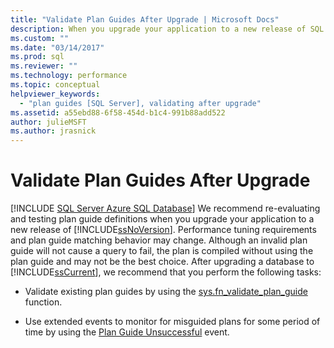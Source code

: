 ```yaml
---
title: "Validate Plan Guides After Upgrade | Microsoft Docs"
description: When you upgrade your application to a new release of SQL Server, we recommend that you re-evaluate and test plan guide definitions.
ms.custom: ""
ms.date: "03/14/2017"
ms.prod: sql
ms.reviewer: ""
ms.technology: performance
ms.topic: conceptual
helpviewer_keywords: 
  - "plan guides [SQL Server], validating after upgrade"
ms.assetid: a55ebd88-6f58-454d-b1c4-991b88add522
author: julieMSFT
ms.author: jrasnick
---
```

# Validate Plan Guides After Upgrade
[!INCLUDE [SQL Server Azure SQL Database](../../includes/applies-to-version/sql-asdb.md)]
  We recommend re-evaluating and testing plan guide definitions when you upgrade your application to a new release of [!INCLUDE[ssNoVersion](../../includes/ssnoversion-md.md)]. Performance tuning requirements and plan guide matching behavior may change. Although an invalid plan guide will not cause a query to fail, the plan is compiled without using the plan guide and may not be the best choice. After upgrading a database to [!INCLUDE[ssCurrent](../../includes/sscurrent-md.md)], we recommend that you perform the following tasks:  
  
-   Validate existing plan guides by using the [sys.fn_validate_plan_guide](../../relational-databases/system-functions/sys-fn-validate-plan-guide-transact-sql.md) function.  
  
-   Use extended events to monitor for misguided plans for some period of time by using the [Plan Guide Unsuccessful](../../relational-databases/event-classes/plan-guide-unsuccessful-event-class.md) event.  
  
  

